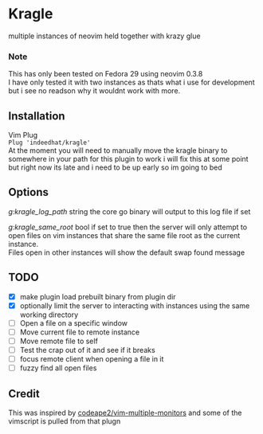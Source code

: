 # Kragle
multiple instances of neovim held together with krazy glue

### Note
This has only been tested on Fedora 29 using neovim 0.3.8\
I have only tested it with two instances as thats what i use for development but i see no readson why
it wouldnt work with more.

## Installation
Vim Plug\
`Plug 'indeedhat/kragle'`\
At the moment you will need to manually move the kragle binary to somewhere in your path for this plugin to work
i will fix this at some point but right now its late and i need to be up early so im going to bed

## Options
*g:kragle_log_path* string
the core go binary will output to this log file if set

*g:kragle_same_root* bool
if set to true then the server will only attempt to open files on vim instances that share the same file root
as the current instance.\
Files open in other instances will show the default swap found message

## TODO
- [x] make plugin load prebuilt binary from plugin dir
- [x] optionally limit the server to interacting with instances using the same working directory
- [ ] Open a file on a specific window
- [ ] Move current file to remote instance
- [ ] Move remote file to self
- [ ] Test the crap out of it and see if it breaks
- [ ] focus remote client when opening a file in it
- [ ] fuzzy find all open files

## Credit
This was inspired by [codeape2/vim-multiple-monitors](https://github.com/codeape2/vim-multiple-monitors) and some
of the vimscript is pulled from that plugn
